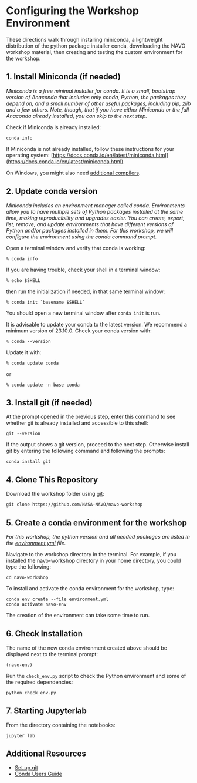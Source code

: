 # Configuring the Workshop Environment
These directions walk through installing miniconda, a lightweight distribution of the python package installer conda, downloading the NAVO workshop material, then creating and testing the custom environment for the  workshop.

## 1. Install Miniconda (if needed)

*Miniconda is a free minimal installer for conda. It is a small, bootstrap
version of Anaconda that includes only conda, Python, the packages they depend
on, and a small number of other useful packages, including pip, zlib and a few
others. Note, though, that if you have either Miniconda or the full Anaconda
already installed, you can skip to the next step.*

Check if Miniconda is already installed:

```console
conda info
```

If Miniconda is not already installed, follow these instructions for your
operating system: [https://docs.conda.io/en/latest/miniconda.html](https://docs.conda.io/en/latest/miniconda.html)

On Windows, you might also need
[additional compilers](https://github.com/conda/conda-build/wiki/Windows-Compilers).

## 2. Update conda version

*Miniconda includes an environment manager called conda. Environments
allow you to have multiple sets of Python packages installed at the same
time, making reproducibility and upgrades easier. You can create,
export, list, remove, and update environments that have different versions of
Python and/or packages installed in them. For this workshop, we will configure the environment using the conda command prompt.*

Open a terminal window and verify that conda is working:

    % conda info

If you are having trouble, check your shell in a terminal window:

    % echo $SHELL

then run the initialization if needed, in that same terminal window:

    % conda init `basename $SHELL`

You should open a new terminal window after `conda init` is run.

It is advisable to update your conda to the latest version. We recommend a minimum
version of 23.10.0. Check your conda version with:

    % conda --version

Update it with:

    % conda update conda

or

    % conda update -n base conda


## 3. Install git (if needed)

At the prompt opened in the previous step, enter this command to see whether git is already installed and accessible to this shell:

```console
git --version
```

If the output shows a git version, proceed to the next step.  Otherwise install git by entering the following command and following the prompts:

```console
conda install git
```

## 4. Clone This Repository

Download the workshop folder using
[git](https://help.github.com/articles/set-up-git/):

```console
git clone https://github.com/NASA-NAVO/navo-workshop
```

## 5. Create a conda environment for the workshop

*For this workshop, the python version and all needed packages are listed in the
[environment.yml](https://github.com/NASA-NAVO/navo-workshop/blob/main/environment.yml) file.*

Navigate to the workshop directory in the terminal. For example, if you installed
the navo-workshop directory in your home directory, you could type the
following:

```console
cd navo-workshop
```

To install and activate the conda environment for the workshop, type:

```console
conda env create --file environment.yml
conda activate navo-env
```

The creation of the environment can take some time to run.

## 6. Check Installation

The name of the new conda environment created above should be displayed next
to the terminal prompt:

```console
(navo-env)
```

Run the `check_env.py` script to check the Python environment and some of the
required dependencies:

```console
python check_env.py
```

## 7. Starting Jupyterlab
From the directory containing the notebooks:

```console
jupyter lab
```
## Additional Resources

- [Set up git](https://help.github.com/articles/set-up-git/)
- [Conda Users Guide](https://docs.conda.io/projects/conda/en/latest/user-guide/)
